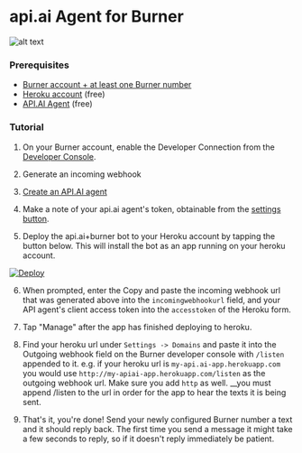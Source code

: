 # api.ai Agent for Burner

![alt text][logo]

### Prerequisites

* [Burner account + at least one Burner number](https://www.burnerapp.com)
* [Heroku account](https://www.heroku.com) (free)
* [API.AI Agent](https://api.ai) (free)

### Tutorial

1) On your Burner account, enable the Developer Connection from the [Developer Console](https://app.burnerapp.com/developer).

2) Generate an incoming webhook

3) [Create an API.AI agent](https://docs.api.ai/docs/get-started#step-1-create-agent)

4) Make a note of your api.ai agent's token, obtainable from the [settings button](https://docs.api.ai/docs/authentication).

5) Deploy the api.ai+burner bot to your Heroku account by tapping the button below. This will install the bot as an app running on your heroku account.

[![Deploy](https://www.herokucdn.com/deploy/button.svg)](https://heroku.com/deploy)

6) When prompted, enter the Copy and paste the incoming webhook url that was generated above into the `incomingwebhookurl` field, and your API agent's client access token into the `accesstoken` of the Heroku form.

7) Tap "Manage" after the app has finished deploying to heroku.

8) Find your heroku url under `Settings -> Domains` and paste it into the Outgoing webhook field on the Burner developer console with `/listen` appended to it. e.g. if your heroku url is `my-api.ai-app.herokuapp.com` you would use `http://my-apiai-app.herokuapp.com/listen` as the outgoing webhook url. Make sure you add `http` as well. __you must append /listen to the url in order for the app to hear the texts it is being sent.

9) That's it, you're done! Send your newly configured Burner number a text and it should reply back. The first time you send a message it might take a few seconds to reply, so if it doesn't reply immediately be patient.

[logo]: https://static.burnerapp.com/apiai_wide.png "api.ai burner logo"
